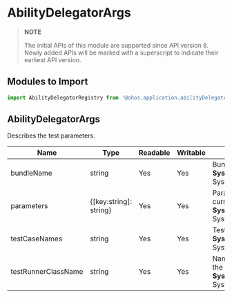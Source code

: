 # AbilityDelegatorArgs

> **NOTE**<br/>
>
> The initial APIs of this module are supported since API version 8. Newly added APIs will be marked with a superscript to indicate their earliest API version.

## Modules to Import

```js
import AbilityDelegatorRegistry from '@ohos.application.abilityDelegatorRegistry'
```



## AbilityDelegatorArgs

Describes the test parameters.

| Name               | Type                  | Readable| Writable| Description                                                        |
| ------------------- | ---------------------- | ---- | ---- | ------------------------------------------------------------ |
| bundleName          | string                 | Yes  | Yes  | Bundle name of the application to test.<br>**System capability**: SystemCapability.Ability.AbilityRuntime.Core|
| parameters          | {[key:string]: string} | Yes  | Yes  | Parameters of the unit test that is started currently.<br>**System capability**: SystemCapability.Ability.AbilityRuntime.Core|
| testCaseNames       | string                 | Yes  | Yes  | Test case names.<br>**System capability**: SystemCapability.Ability.AbilityRuntime.Core|
| testRunnerClassName | string                 | Yes  | Yes  | Names of the test executors that execute the test cases.<br>**System capability**: SystemCapability.Ability.AbilityRuntime.Core|
